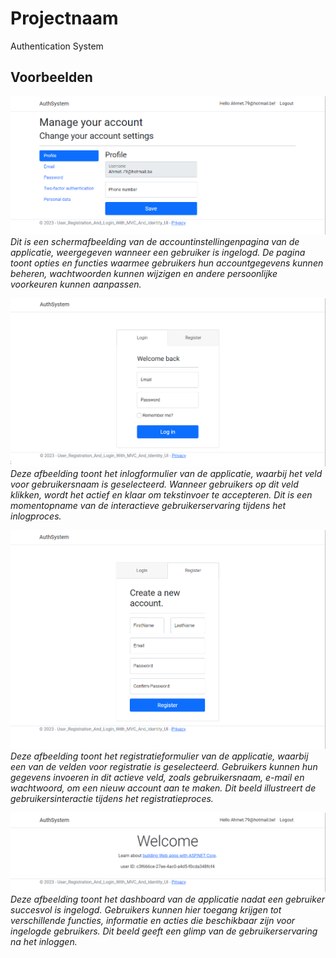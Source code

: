 # Projectnaam

Authentication System

## Voorbeelden

![Voorbeeldafbeelding 1](Images/Account-Settings-Logged-In.png)
*Dit is een schermafbeelding van de accountinstellingenpagina van de applicatie, weergegeven wanneer een gebruiker is ingelogd. De pagina toont opties en functies waarmee gebruikers hun accountgegevens kunnen beheren, wachtwoorden kunnen wijzigen en andere persoonlijke voorkeuren kunnen aanpassen.*

![Voorbeeldafbeelding 2](Images/Form-Login-Selected.png)
*Deze afbeelding toont het inlogformulier van de applicatie, waarbij het veld voor gebruikersnaam is geselecteerd. Wanneer gebruikers op dit veld klikken, wordt het actief en klaar om tekstinvoer te accepteren. Dit is een momentopname van de interactieve gebruikerservaring tijdens het inlogproces.*

![Voorbeeldafbeelding 3](Images/Form-Register-Selected.png)
*Deze afbeelding toont het registratieformulier van de applicatie, waarbij een van de velden voor registratie is geselecteerd. Gebruikers kunnen hun gegevens invoeren in dit actieve veld, zoals gebruikersnaam, e-mail en wachtwoord, om een nieuw account aan te maken. Dit beeld illustreert de gebruikersinteractie tijdens het registratieproces.*

![Voorbeeldafbeelding 4](Images/Logged-In.png)
*Deze afbeelding toont het dashboard van de applicatie nadat een gebruiker succesvol is ingelogd. Gebruikers kunnen hier toegang krijgen tot verschillende functies, informatie en acties die beschikbaar zijn voor ingelogde gebruikers. Dit beeld geeft een glimp van de gebruikerservaring na het inloggen.*